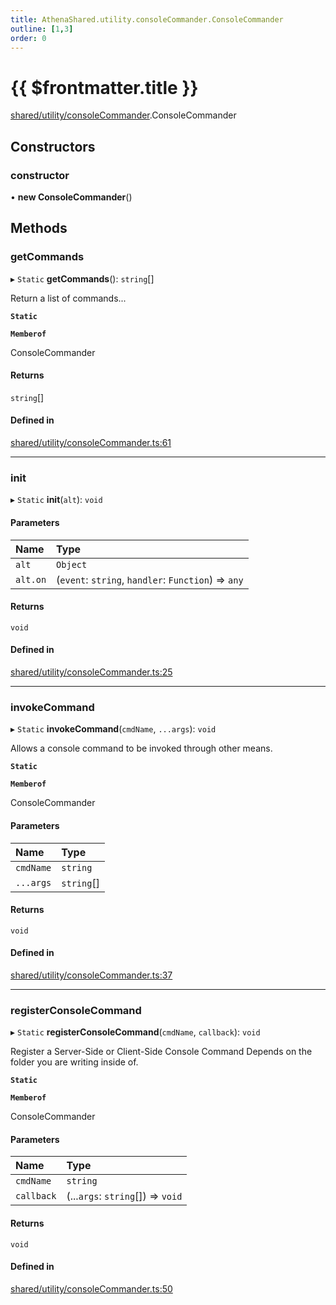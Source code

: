 ```yaml
---
title: AthenaShared.utility.consoleCommander.ConsoleCommander
outline: [1,3]
order: 0
---
```


# {{ $frontmatter.title }}


[shared/utility/consoleCommander](../modules/shared_utility_consoleCommander.md).ConsoleCommander

## Constructors

### constructor

• **new ConsoleCommander**()

## Methods

### getCommands

▸ `Static` **getCommands**(): `string`[]

Return a list of commands...

**`Static`**

**`Memberof`**

ConsoleCommander

#### Returns

`string`[]

#### Defined in

[shared/utility/consoleCommander.ts:61](https://github.com/Stuyk/altv-athena/blob/627294b/src/core/shared/utility/consoleCommander.ts#L61)

___

### init

▸ `Static` **init**(`alt`): `void`

#### Parameters

| Name | Type |
| :------ | :------ |
| `alt` | `Object` |
| `alt.on` | (`event`: `string`, `handler`: `Function`) => `any` |

#### Returns

`void`

#### Defined in

[shared/utility/consoleCommander.ts:25](https://github.com/Stuyk/altv-athena/blob/627294b/src/core/shared/utility/consoleCommander.ts#L25)

___

### invokeCommand

▸ `Static` **invokeCommand**(`cmdName`, `...args`): `void`

Allows a console command to be invoked through other means.

**`Static`**

**`Memberof`**

ConsoleCommander

#### Parameters

| Name | Type |
| :------ | :------ |
| `cmdName` | `string` |
| `...args` | `string`[] |

#### Returns

`void`

#### Defined in

[shared/utility/consoleCommander.ts:37](https://github.com/Stuyk/altv-athena/blob/627294b/src/core/shared/utility/consoleCommander.ts#L37)

___

### registerConsoleCommand

▸ `Static` **registerConsoleCommand**(`cmdName`, `callback`): `void`

Register a Server-Side or Client-Side Console Command
Depends on the folder you are writing inside of.

**`Static`**

**`Memberof`**

ConsoleCommander

#### Parameters

| Name | Type |
| :------ | :------ |
| `cmdName` | `string` |
| `callback` | (...`args`: `string`[]) => `void` |

#### Returns

`void`

#### Defined in

[shared/utility/consoleCommander.ts:50](https://github.com/Stuyk/altv-athena/blob/627294b/src/core/shared/utility/consoleCommander.ts#L50)
